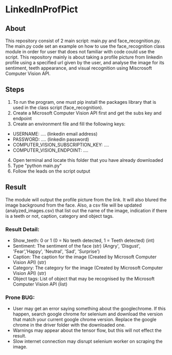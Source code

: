 # LinkedInProfPict

## About
This repository consist of 2 main script: main.py and face_recognition.py. The main.py code set an example on how to use the face_recognition class module in order for user 
that does not familiar with code could use the script. This repository mainly is about taking a profile picture from linkedin profile using a specified url given by the user, 
and analyse the image for its sentiment, teeth appearance, and visual recognition using Miscrosoft Computer Vision API. 

## Steps
1. To run the program, one must pip install the packages library that is used in the class script (face_recognition).
2. Create a Microsoft Computer Vision API first and get the subs key and endpoint
3. Create an environment file and fill the following keys:

- USERNAME: .... (linkedin email address)
- PASSWORD: .... (linkedin password)
- COMPUTER_VISION_SUBSCRIPTION_KEY: ....
- COMPUTER_VISION_ENDPOINT: ....

4. Open terminal and locate this folder that you have already downloaded
5. Type "python main.py"
6. Follow the leads on the script output

## Result
The module will output the profile picture from the link. It will also blured the image background from the face. Also, a csv file will be updated (analyzed_images.csv) that list
out the name of the image, indication if there is a teeth or not, caption, category and object tags. 

### Result Detail:
- Show_teeth: 0 or 1 (0 = No teeth detected, 1 = Teeth detected) (int)
- Sentiment: The sentiment of the face (str) (Angry', 'Disgust', 'Fear','Happy', 'Neutral', 'Sad', 'Surprise')
- Caption: The caption for the image (Created by Microsoft Computer Vision API) (str)
- Category: The category for the image (Created by Microsoft Computer Vision API) (str)
- Object tags: List of object that may be recognised by the Microsoft Computer Vision API (list)

### Prone BUG:
- User may get an error saying something about the googlechrome. If this happen, search google chrome for selenium and download the version that match your current google chrome
version. Replace the google chrome in the driver folder with the downloaded one.
- Warnings may appear about the tensor flow, but this will not effect the result.
- Slow internet connection may disrupt selenium worker on scraping the image.
